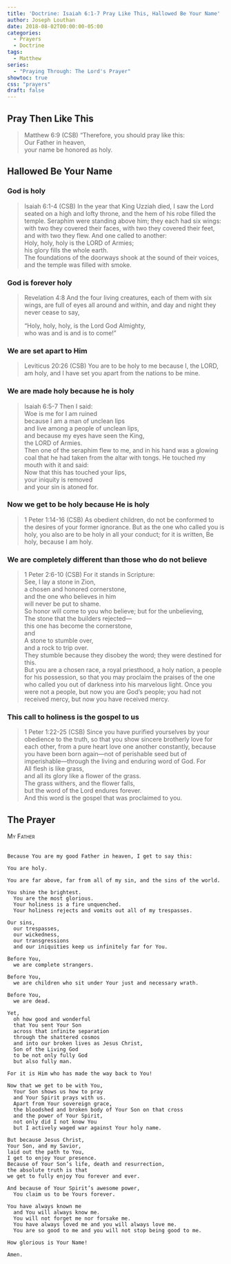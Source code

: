 ```yaml
---
title: 'Doctrine: Isaiah 6:1-7 Pray Like This, Hallowed Be Your Name'
author: Joseph Louthan
date: 2018-08-02T00:00:00-05:00
categories:
  - Prayers
  - Doctrine
tags:
  - Matthew
series:
  - "Praying Through: The Lord's Prayer"
showtoc: true
css: "prayers"
draft: false
---
```


## Pray Then Like This

>Matthew 6:9 (CSB) “Therefore, you should pray like this:  
>Our Father in heaven,  
>your name be honored as holy.

## Hallowed Be Your Name

### God is holy

>Isaiah 6:1-4 (CSB) In the year that King Uzziah died, I saw the Lord seated on a high and lofty throne, and the hem of his robe filled the temple. Seraphim were standing above him; they each had six wings: with two they covered their faces, with two they covered their feet, and with two they flew. And one called to another:  
>Holy, holy, holy is the LORD of Armies;  
>his glory fills the whole earth.  
>The foundations of the doorways shook at the sound of their voices, and the temple was filled with smoke.  

### God is forever holy

>Revelation 4:8 And the four living creatures, each of them with six wings, are full of eyes all around and within, and day and night they never cease to say,
>
>“Holy, holy, holy, is the Lord God Almighty,  
>who was and is and is to come!”

### We are set apart to Him

>Leviticus 20:26 (CSB) You are to be holy to me because I, the LORD, am holy, and I have set you apart from the nations to be mine.

### We are made holy because he is holy

>Isaiah 6:5-7 Then I said:  
>Woe is me for I am ruined  
>because I am a man of unclean lips  
>and live among a people of unclean lips,  
>and because my eyes have seen the King,  
>the LORD of Armies.  
>Then one of the seraphim flew to me, and in his hand was a glowing coal that he had taken from the altar with tongs. He touched my mouth with it and said:  
>Now that this has touched your lips,  
>your iniquity is removed  
>and your sin is atoned for.

### Now we get to be holy because He is holy

>1 Peter 1:14-16 (CSB) As obedient children, do not be conformed to the desires of your former ignorance. But as the one who called you is holy, you also are to be holy in all your conduct; for it is written, Be holy, because I am holy.

### We are completely different than those who do not believe

>1 Peter 2:6-10 (CSB) For it stands in Scripture:  
>See, I lay a stone in Zion,  
>a chosen and honored cornerstone,  
>and the one who believes in him  
>will never be put to shame.  
>So honor will come to you who believe; but for the unbelieving,  
>The stone that the builders rejected—  
>this one has become the cornerstone,  
>and  
>A stone to stumble over,  
>and a rock to trip over.  
>They stumble because they disobey the word; they were destined for this.  
>But you are a chosen race, a royal priesthood, a holy nation, a people for his possession, so that you may proclaim the praises of the one who called you out of darkness into his marvelous light. Once you were not a people, but now you are God’s people; you had not received mercy, but now you have received mercy.

### This call to holiness is the gospel to us

>1 Peter 1:22-25 (CSB) Since you have purified yourselves by your obedience to the truth, so that you show sincere brotherly love for each other, from a pure heart love one another constantly, because you have been born again—not of perishable seed but of imperishable—through the living and enduring word of God. For  
>All flesh is like grass,  
>and all its glory like a flower of the grass.  
>The grass withers, and the flower falls,  
>but the word of the Lord endures forever.  
>And this word is the gospel that was proclaimed to you.

## The Prayer

<div style="font-variant: small-caps;">
My Father
</div>
&nbsp;

```text
Because You are my good Father in heaven, I get to say this:

You are holy.

You are far above, far from all of my sin, and the sins of the world.

You shine the brightest.
  You are the most glorious.
  Your holiness is a fire unquenched. 
  Your holiness rejects and vomits out all of my trespasses.

Our sins,
  our trespasses,
  our wickedness,
  our transgressions
  and our iniquities keep us infinitely far for You.

Before You,
  we are complete strangers.

Before You,
  we are children who sit under Your just and necessary wrath.

Before You,
  we are dead.

Yet,
  oh how good and wonderful 
  that You sent Your Son
  across that infinite separation
  through the shattered cosmos
  and into our broken lives as Jesus Christ,
  Son of the Living God 
  to be not only fully God 
  but also fully man.

For it is Him who has made the way back to You!

Now that we get to be with You,
  Your Son shows us how to pray 
  and Your Spirit prays with us. 
  Apart from Your sovereign grace, 
  the bloodshed and broken body of Your Son on that cross 
  and the power of Your Spirit, 
  not only did I not know You 
  but I actively waged war against Your holy name.

But because Jesus Christ, 
Your Son, and my Savior, 
laid out the path to You, 
I get to enjoy Your presence. 
Because of Your Son’s life, death and resurrection,
the absolute truth is that
we get to fully enjoy You forever and ever.

And because of Your Spirit’s awesome power,
  You claim us to be Yours forever.

You have always known me 
  and You will always know me. 
  You will not forget me nor forsake me. 
  You have always loved me and you will always love me. 
  You are so good to me and you will not stop being good to me.

How glorious is Your Name!

Amen.
```

